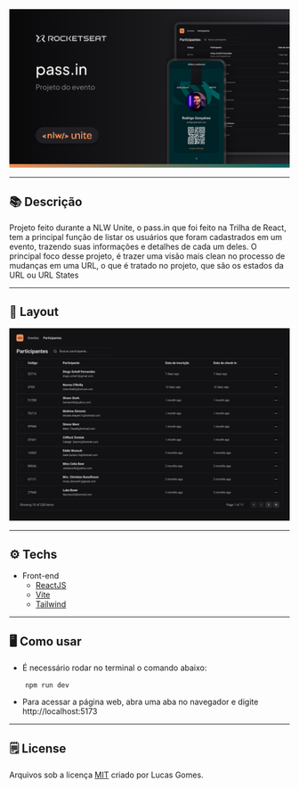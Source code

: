 <div align="center">
    <img src="./README/Thumbnail.png" >
</div>

---
## :books: Descrição

<p>
    Projeto feito durante a NLW Unite, o pass.in que foi feito na Trilha de React, tem a principal função de listar
    os usuários que foram cadastrados em um evento, trazendo suas informações e detalhes de cada um deles. O principal foco
    desse projeto, é trazer uma visão mais clean no processo de mudanças em uma URL, o que é tratado no projeto, que são os
    estados da URL ou URL States
</p>

---
## :art: Layout

<img src="./README/Projeto.png" >

---
## :gear: Techs
- Front-end
    - [ReactJS](https://reactjs.org/)
    - [Vite](https://vitejs.dev/)
    - [Tailwind](https://tailwindcss.com/)

---
## :desktop_computer: Como usar

- É necessário rodar no terminal o comando abaixo:
```
    npm run dev
```
- Para acessar a página web, abra uma aba no navegador e digite http://localhost:5173
---
## :spiral_notepad: License
Arquivos sob a licença [MIT](https://github.com/lucasgomesgp) criado por Lucas Gomes.